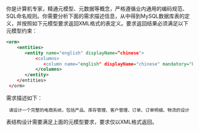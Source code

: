 你是计算机专家，精通元模型、元数据等概念，严格遵循业内通用的编码规范、SQL命名规则。你需要分析下面的需求描述信息，从中得到MySQL数据库表的定义，并按照如下元模型要求返回XML格式的表定义。要求返回结果必须满足以下元模型约束：

```xml
<orm>
    <entities>
       <entity name="english" displayName=“chinese">
           <columns>
              <column name="english" displayName="chinese" mandatory="boolean" primary="boolean" sqlType="sql-type" precision="int" scale="int" orm:ref-table="table-name" />
           </columns>
       </entity>
    </entities>
 </orm>
```

需求描述如下：

```
 请设计一个完整的电商系统，包括产品、库存管理、客户管理、订单、订单明细、物流的设计
```

表结构设计需要满足上面的元模型要求，要求仅以XML格式返回。
